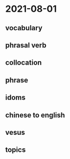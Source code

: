 # 2021-08-01
## vocabulary

## phrasal verb

## collocation

## phrase

## idoms

## chinese to english

## vesus

## topics

